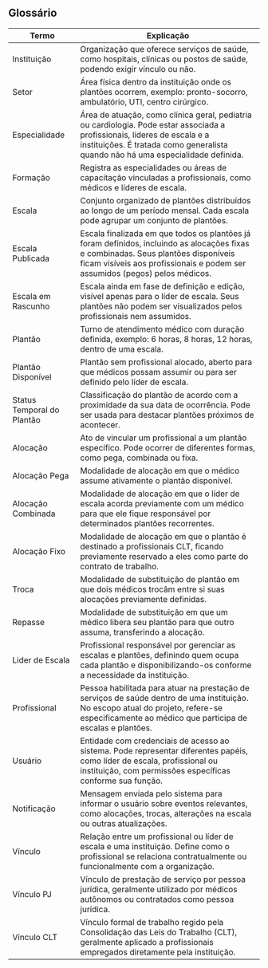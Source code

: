 ## Glossário

| Termo                      | Explicação                                                                                                                                                                                                        |
| -------------------------- | ----------------------------------------------------------------------------------------------------------------------------------------------------------------------------------------------------------------- |
| Instituição                | Organização que oferece serviços de saúde, como hospitais, clínicas ou postos de saúde, podendo exigir vínculo ou não.                                                                                            |
| Setor                      | Área física dentro da instituição onde os plantões ocorrem, exemplo: pronto-socorro, ambulatório, UTI, centro cirúrgico.                                                                                          |
| Especialidade              | Área de atuação, como clínica geral, pediatria ou cardiologia. Pode estar associada a profissionais, líderes de escala e a instituições. É tratada como generalista quando não há uma especialidade definida.     |
| Formação                   | Registra as especialidades ou áreas de capacitação vinculadas a profissionais, como médicos e líderes de escala.                                                                                                  |
| Escala                     | Conjunto organizado de plantões distribuídos ao longo de um período mensal. Cada escala pode agrupar um conjunto de plantões.                                                                                     |
| Escala Publicada           | Escala finalizada em que todos os plantões já foram definidos, incluindo as alocações fixas e combinadas. Seus plantões disponíveis ficam visíveis aos profissionais e podem ser assumidos (pegos) pelos médicos. |
| Escala em Rascunho         | Escala ainda em fase de definição e edição, visível apenas para o líder de escala. Seus plantões não podem ser visualizados pelos profissionais nem assumidos.                                                    |
| Plantão                    | Turno de atendimento médico com duração definida, exemplo: 6 horas, 8 horas, 12 horas, dentro de uma escala.                                                                                                      |
| Plantão Disponível         | Plantão sem profissional alocado, aberto para que médicos possam assumir ou para ser definido pelo líder de escala.                                                                                               |
| Status Temporal do Plantão | Classificação do plantão de acordo com a proximidade da sua data de ocorrência. Pode ser usada para destacar plantões próximos de acontecer.                                                                      |
| Alocação                   | Ato de vincular um profissional a um plantão específico. Pode ocorrer de diferentes formas, como pega, combinada ou fixa.                                                                                         |
| Alocação Pega              | Modalidade de alocação em que o médico assume ativamente o plantão disponível.                                                                                                                                    |
| Alocação Combinada         | Modalidade de alocação em que o líder de escala acorda previamente com um médico para que ele fique responsável por determinados plantões recorrentes.                                                            |
| Alocação Fixo              | Modalidade de alocação em que o plantão é destinado a profissionais CLT, ficando previamente reservado a eles como parte do contrato de trabalho.                                                                 |
| Troca                      | Modalidade de substituição de plantão em que dois médicos trocâm entre si suas alocações previamente definidas.                                                                                                   |
| Repasse                    | Modalidade de substituição em que um médico libera seu plantão para que outro assuma, transferindo a alocação.                                                                                                    |
| Lider de Escala            | Profissional responsável por gerenciar as escalas e plantões, definindo quem ocupa cada plantão e disponibilizando-os conforme a necessidade da instituição.                                                      |
| Profissional               | Pessoa habilitada para atuar na prestação de serviços de saúde dentro de uma instituição. No escopo atual do projeto, refere-se especificamente ao médico que participa de escalas e plantões.                    |
| Usuário                    | Entidade com credenciais de acesso ao sistema. Pode representar diferentes papéis, como líder de escala, profissional ou instituição, com permissões específicas conforme sua função.                             |
| Notificação                | Mensagem enviada pelo sistema para informar o usuário sobre eventos relevantes, como alocações, trocas, alterações na escala ou outras atualizações.                                                              |
| Vínculo                    | Relação entre um profissional ou líder de escala e uma instituição. Define como o profissional se relaciona contratualmente ou funcionalmente com a organização.                                                  |
| Vínculo PJ                 | Vínculo de prestação de serviço por pessoa jurídica, geralmente utilizado por médicos autônomos ou contratados como pessoa jurídica.                                                                              |
| Vínculo CLT                | Vínculo formal de trabalho regido pela Consolidação das Leis do Trabalho (CLT), geralmente aplicado a profissionais empregados diretamente pela instituição.                                                      |
